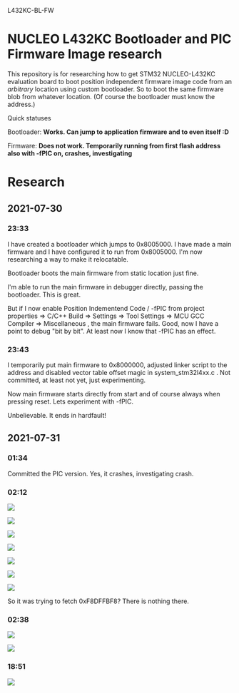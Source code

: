 L432KC-BL-FW


# NUCLEO L432KC Bootloader and PIC Firmware Image research

This repository is for researching how to get STM32 NUCLEO-L432KC evaluation board to boot position independent firmware image code from an *arbitrary* location using custom bootloader. So to boot the same firmware blob from whatever location. (Of course the bootloader must know the address.)

Quick statuses

Bootloader: **Works. Can jump to application firmware and to even itself :D**

Firmware: **Does not work. Temporarily running from first flash address also with -fPIC on, crashes, investigating**


# Research

## 2021-07-30
### 23:33
I have created a bootloader which jumps to 0x8005000. I have made a main firmware and I have configured it to run from 0x8005000. I'm now researching a way to make it relocatable.

Bootloader boots the main firmware from static location just fine.

I'm able to run the main firmware in debugger directly, passing the bootloader. This is great.

But if I now enable Position Indementend Code / -fPIC from project properties => C/C++ Build => Settings => Tool Settings => MCU GCC Compiler => Miscellaneous , the main firmware fails. Good, now I have a point to debug "bit by bit". At least now I know that -fPIC has an effect.

### 23:43
I temporarily put main firmware to 0x8000000, adjusted linker script to the address and disabled vector table offset magic in system_stm32l4xx.c . Not committed, at least not yet, just experimenting.

Now main firmware starts directly from start and of course always when pressing reset. Lets experiment with -fPIC.

Unbelievable. It ends in hardfault!

## 2021-07-31

### 01:34
Committed the PIC version. Yes, it crashes, investigating crash.

### 02:12
![](cm4fw_001_hardfault_cfsr.jpg)

![](cm4fw_002_cfsr_address.jpg)

![](cm4fw_003_cfsr_overview.jpg)

![](cm4fw_004_cfsr_bits.jpg)

![](cm4fw_005_bfar_address.jpg)

![](cm4fw_006_bfar_overview.jpg)

![](cm4fw_007_bfar_fault_address.jpg)

So it was trying to fetch 0xF8DFFBF8? There is nothing there.

### 02:38

![](cm4fw_008_tickfreq_crash_fpic.jpg)

![](cm4fw_009_tickfreq_OK_non-fpic.jpg)

### 18:51

![](cm4fw_010_ram_comparison.jpg)
